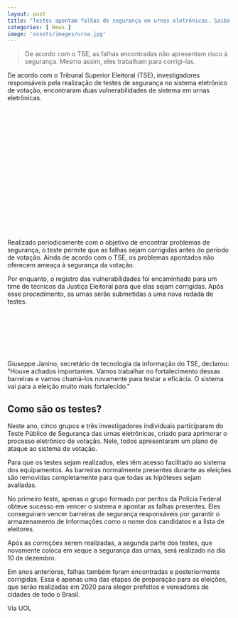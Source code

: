 ```yaml
---
layout: post
title: "Testes apontam falhas de segurança em urnas eletrônicas. Saiba como são feito os testes."
categories: [ News ]
image: 'assets/images/urna.jpg'
---
```


> De acordo com o TSE, as falhas encontradas não apresentam risco à segurança. Mesmo assim, eles trabalham para corrigi-las.

De acordo com o Tribunal Superior Eleitoral (TSE), investigadores responsáveis pela realização de testes de segurança no sistema eletrônico de votação, encontraram duas vulnerabilidades de sistema em urnas eletrônicas.

<!-- QUADRADO -->
<script async src="//pagead2.googlesyndication.com/pagead/js/adsbygoogle.js"></script>
<ins class="adsbygoogle"
style="display:inline-block;width:336px;height:280px"
data-ad-client="ca-pub-2838251107855362"
data-ad-slot="5351066970"></ins>
<script>
(adsbygoogle = window.adsbygoogle || []).push({});
</script>

Realizado periodicamente com o objetivo de encontrar problemas de segurança, o teste permite que as falhas sejam corrigidas antes do período de votação. Ainda de acordo com o TSE, os problemas apontados não oferecem ameaça à segurança da votação.

Por enquanto, o registro das vulnerabilidades foi encaminhado para um time de técnicos da Justiça Eleitoral para que elas sejam corrigidas. Após esse procedimento, as urnas serão submetidas a uma nova rodada de testes.

<!-- MINI ANÚNCIO -->
<script async src="//pagead2.googlesyndication.com/pagead/js/adsbygoogle.js"></script>
<!-- Games Root -->
<ins class="adsbygoogle"
style="display:inline-block;width:730px;height:95px"
data-ad-client="ca-pub-2838251107855362"
data-ad-slot="5351066970"></ins>
<script>
(adsbygoogle = window.adsbygoogle || []).push({});
</script>

Giuseppe Janino, secretário de tecnologia da informação do TSE, declarou: "Houve achados importantes. Vamos trabalhar no fortalecimento dessas barreiras e vamos chamá-los novamente para testar a eficácia. O sistema vai para a eleição muito mais fortalecido."

## Como são os testes?

Neste ano, cinco grupos e três investigadores individuais participaram do Teste Público de Segurança das urnas eletrônicas, criado para aprimorar o processo eletrônico de votação. Nele, todos apresentaram um plano de ataque ao sistema de votação.

Para que os testes sejam realizados, eles têm acesso facilitado ao sistema dos equipamentos. As barreiras normalmente presentes durante as eleições são removidas completamente para que todas as hipóteses sejam avaliadas.

No primeiro teste, apenas o grupo formado por peritos da Polícia Federal obteve sucesso em vencer o sistema e apontar as falhas presentes. Eles conseguiram vencer barreiras de segurança responsáveis por garantir o armazenamento de informações como o nome dos candidatos e a lista de eleitores.

<!-- RETANGULO LARGO 2 -->
<script async src="//pagead2.googlesyndication.com/pagead/js/adsbygoogle.js"></script>
<ins class="adsbygoogle"
style="display:block; text-align:center;"
data-ad-layout="in-article"
data-ad-format="fluid"
data-ad-client="ca-pub-2838251107855362"
data-ad-slot="8549252987"></ins>
<script>
(adsbygoogle = window.adsbygoogle || []).push({});
</script>

Após as correções serem realizadas, a segunda parte dos testes, que novamente coloca em xeque a segurança das urnas, será realizado no dia 10 de dezembro.

Em anos anteriores, falhas também foram encontradas e posteriormente corrigidas. Essa é apenas uma das etapas de preparação para as eleições, que serão realizadas em 2020 para eleger prefeitos e vereadores de cidades de todo o Brasil.

<!-- RETANGULO LARGO -->
<script async src="https://pagead2.googlesyndication.com/pagead/js/adsbygoogle.js"></script>
<!-- Informat -->
<ins class="adsbygoogle"
style="display:block"
data-ad-client="ca-pub-2838251107855362"
data-ad-slot="2327980059"
data-ad-format="auto"
data-full-width-responsive="true"></ins>
<script>
(adsbygoogle = window.adsbygoogle || []).push({});
</script>

Via UOL
